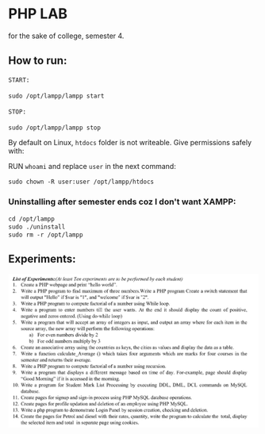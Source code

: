 # PHP LAB

for the sake of college, semester 4.

## How to run:

```
START:

sudo /opt/lampp/lampp start

STOP:

sudo /opt/lampp/lampp stop
```

By default on Linux, `htdocs` folder is not writeable. Give permissions safely with:

RUN `whoami` and replace `user` in the next command:

```
sudo chown -R user:user /opt/lampp/htdocs
```

### Uninstalling after semester ends coz I don't want XAMPP:

```
cd /opt/lampp
sudo ./uninstall
sudo rm -r /opt/lampp
```

## Experiments:

![experiments](./php-lab-exp.png)
